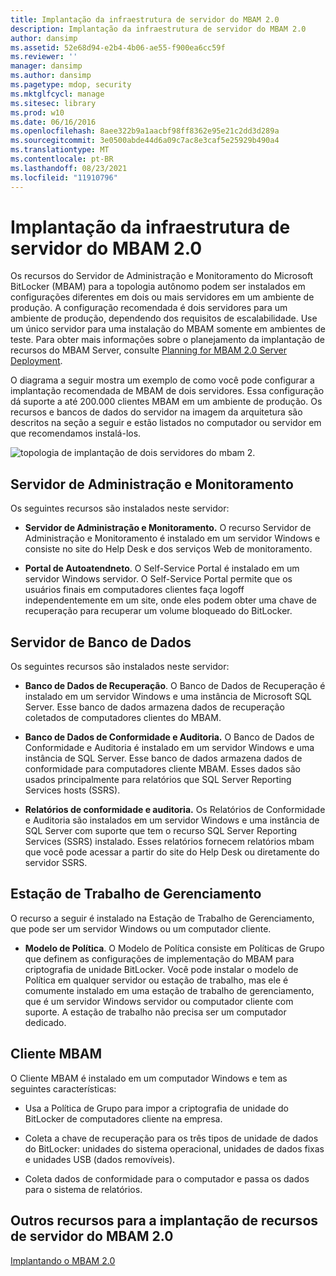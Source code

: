 ```yaml
---
title: Implantação da infraestrutura de servidor do MBAM 2.0
description: Implantação da infraestrutura de servidor do MBAM 2.0
author: dansimp
ms.assetid: 52e68d94-e2b4-4b06-ae55-f900ea6cc59f
ms.reviewer: ''
manager: dansimp
ms.author: dansimp
ms.pagetype: mdop, security
ms.mktglfcycl: manage
ms.sitesec: library
ms.prod: w10
ms.date: 06/16/2016
ms.openlocfilehash: 8aee322b9a1aacbf98ff8362e95e21c2dd3d289a
ms.sourcegitcommit: 3e0500abde44d6a09c7ac8e3caf5e25929b490a4
ms.translationtype: MT
ms.contentlocale: pt-BR
ms.lasthandoff: 08/23/2021
ms.locfileid: "11910796"
---
```

# <a name="deploying-the-mbam-20-server-infrastructure"></a>Implantação da infraestrutura de servidor do MBAM 2.0


Os recursos do Servidor de Administração e Monitoramento do Microsoft BitLocker (MBAM) para a topologia autônomo podem ser instalados em configurações diferentes em dois ou mais servidores em um ambiente de produção. A configuração recomendada é dois servidores para um ambiente de produção, dependendo dos requisitos de escalabilidade. Use um único servidor para uma instalação do MBAM somente em ambientes de teste. Para obter mais informações sobre o planejamento da implantação de recursos do MBAM Server, consulte [Planning for MBAM 2.0 Server Deployment](planning-for-mbam-20-server-deployment-mbam-2.md).

O diagrama a seguir mostra um exemplo de como você pode configurar a implantação recomendada de MBAM de dois servidores. Essa configuração dá suporte a até 200.000 clientes MBAM em um ambiente de produção. Os recursos e bancos de dados do servidor na imagem da arquitetura são descritos na seção a seguir e estão listados no computador ou servidor em que recomendamos instalá-los.

![topologia de implantação de dois servidores do mbam 2.](images/mbam2-3-servers.gif)

## <a name="administration-and-monitoring-server"></a>Servidor de Administração e Monitoramento


Os seguintes recursos são instalados neste servidor:

-   **Servidor de Administração e Monitoramento.** O recurso Servidor de Administração e Monitoramento é instalado em um servidor Windows e consiste no site do Help Desk e dos serviços Web de monitoramento.

-   **Portal de Autoatendneto**. O Self-Service Portal é instalado em um servidor Windows servidor. O Self-Service Portal permite que os usuários finais em computadores clientes faça logoff independentemente em um site, onde eles podem obter uma chave de recuperação para recuperar um volume bloqueado do BitLocker.

## <a name="database-server"></a>Servidor de Banco de Dados


Os seguintes recursos são instalados neste servidor:

-   **Banco de Dados de Recuperação**. O Banco de Dados de Recuperação é instalado em um servidor Windows e uma instância de Microsoft SQL Server. Esse banco de dados armazena dados de recuperação coletados de computadores clientes do MBAM.

-   **Banco de Dados de Conformidade e Auditoria.** O Banco de Dados de Conformidade e Auditoria é instalado em um servidor Windows e uma instância de SQL Server. Esse banco de dados armazena dados de conformidade para computadores cliente MBAM. Esses dados são usados principalmente para relatórios que SQL Server Reporting Services hosts (SSRS).

-   **Relatórios de conformidade e auditoria.** Os Relatórios de Conformidade e Auditoria são instalados em um servidor Windows e uma instância de SQL Server com suporte que tem o recurso SQL Server Reporting Services (SSRS) instalado. Esses relatórios fornecem relatórios mbam que você pode acessar a partir do site do Help Desk ou diretamente do servidor SSRS.

## <a name="management-workstation"></a>Estação de Trabalho de Gerenciamento


O recurso a seguir é instalado na Estação de Trabalho de Gerenciamento, que pode ser um servidor Windows ou um computador cliente.

-   **Modelo de Política**. O Modelo de Política consiste em Políticas de Grupo que definem as configurações de implementação do MBAM para criptografia de unidade BitLocker. Você pode instalar o modelo de Política em qualquer servidor ou estação de trabalho, mas ele é comumente instalado em uma estação de trabalho de gerenciamento, que é um servidor Windows servidor ou computador cliente com suporte. A estação de trabalho não precisa ser um computador dedicado.

## <a name="mbam-client"></a><a href="" id="---------mbam-client"></a> Cliente MBAM


O Cliente MBAM é instalado em um computador Windows e tem as seguintes características:

-   Usa a Política de Grupo para impor a criptografia de unidade do BitLocker de computadores cliente na empresa.

-   Coleta a chave de recuperação para os três tipos de unidade de dados do BitLocker: unidades do sistema operacional, unidades de dados fixas e unidades USB (dados removíveis).

-   Coleta dados de conformidade para o computador e passa os dados para o sistema de relatórios.

## <a name="other-resources-for-deploying-mbam-20-server-features"></a>Outros recursos para a implantação de recursos de servidor do MBAM 2.0


[Implantando o MBAM 2.0](deploying-mbam-20-mbam-2.md)

 

 





